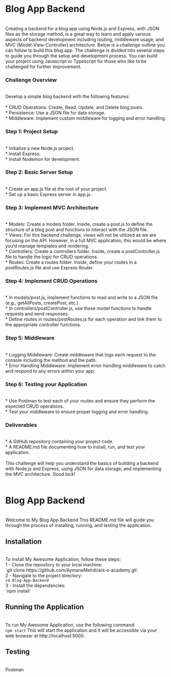<h1>Blog App Backend</h1><br>
Creating a backend for a blog app using Node.js and Express, with JSON files as the storage method, is a great way to learn and apply various aspects of backend development including routing, middleware usage, and MVC (Model-View-Controller) architecture. Below is a challenge outline you can follow to build this blog app. The challenge is divided into several steps to guide you through the setup and development process.
You can build your project using Javascript   or Typescript for those who like to be challenged for further improvement.<br>
<h3>Challenge Overview</h3><br>
Develop a simple blog backend with the following features:<br><br>
* CRUD Operations: Create, Read, Update, and Delete blog posts.<br>
* Persistence: Use a JSON file for data storage.<br>
* Middleware: Implement custom middleware for logging and error handling.<br>
<h3>Step 1: Project Setup</h3><br>
* Initialize a new Node.js project.<br>
* Install Express.<br>
* Install Nodemon for development.<br>
<h3>Step 2: Basic Server Setup</h3><br>
* Create an app.js file at the root of your project.<br>
* Set up a basic Express server in app.js.<br>
<h3>Step 3: Implement MVC Architecture</h3><br>
* Models: Create a models folder. Inside, create a post.js to define the structure of a blog post and functions to interact with the JSON file.<br>
* Views: For this backend challenge, views will not be utilized as we are focusing on the API. However, in a full MVC application, this would be where you'd manage templates and rendering.<br>
* Controllers: Create a controllers folder. Inside, create a postController.js file to handle the logic for CRUD operations.<br>
* Routes: Create a routes folder. Inside, define your routes in a postRoutes.js file and use Express Router.<br>
<h3>Step 4: Implement CRUD Operations</h3><br>
* In models/post.js, implement functions to read and write to a JSON file (e.g., getAllPosts, createPost, etc.).<br>
* In controllers/postController.js, use these model functions to handle requests and send responses.<br>
* Define routes in routes/postRoutes.js for each operation and link them to the appropriate controller functions.<br>
<h3>Step 5: Middleware</h3><br>
* Logging Middleware: Create middleware that logs each request to the console including the method and the path.<br>
* Error Handling Middleware: Implement error-handling middleware to catch and respond to any errors within your app.<br>
<h3>Step 6: Testing your Application</h3><br>
* Use Postman  to test each of your routes and ensure they perform the expected CRUD operations.<br>
* Test your middleware to ensure proper logging and error handling.<br>
<h3>Deliverables</h3><br>
* A GitHub repository containing your project code.<br>
* A README.md file documenting how to install, run, and test your application.<br><br>
This challenge will help you understand the basics of building a backend with Node.js and Express, using JSON for data storage, and implementing the MVC architecture. Good luck!<br><br>
<h1>Blog App Backend</h1><br>
Welcome to My Blog App Backend This README.md file will guide you through the process of installing, running, and testing the application.<br>
<h2>Installation</h2><br>
To install My Awesome Application, follow these steps:<br>
1 - Clone the repository to your local machine:<br>
`git clone https://github.com/AymaneMehdi/ark-x-academy.git`<br>
2 - Navigate to the project directory:<br>
<code>cd Blog-App-Backend</code><br>
3 - Install the dependencies:<br>
`npm install`<br>
<h2>Running the Application</h2><br>
To run My Awesome Application, use the following command:<br>
<code>npm start</code>
This will start the application and it will be accessible via your web browser at http://localhost:5000.<br>
<h2>Testing</h2><br>
Postman



